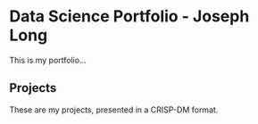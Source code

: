 # Data Science Portfolio - Joseph Long
This is my portfolio...

## Projects
These are my projects, presented in a CRISP-DM format.
